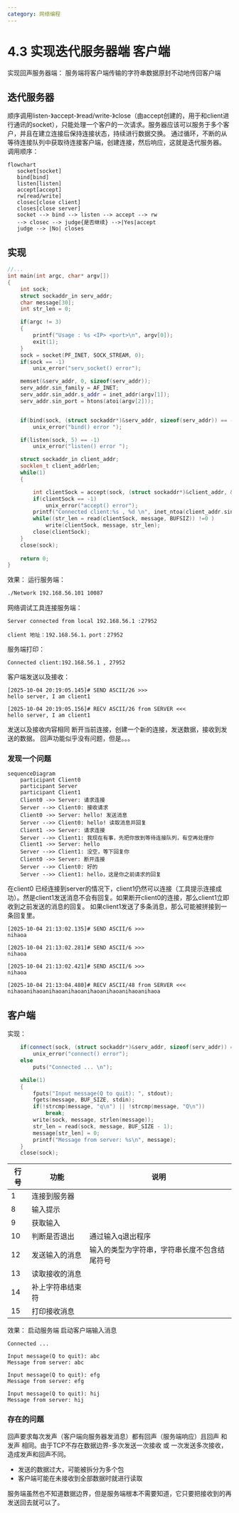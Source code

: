 ```yaml
---
category: 网络编程
---
```

# 4.3 实现迭代服务器端 客户端
实现回声服务器端：
服务端将客户端传输的字符串数据原封不动地传回客户端
<!-- more -->

## 迭代服务器
顺序调用listen-》accept-》read/write-》close（由accept创建的，用于和client进行通讯的socket），只能处理一个客户的一次请求。服务器应该可以服务于多个客户，并且在建立连接后保持连接状态，持续进行数据交换。
通过循环，不断的从等待连接队列中获取待连接客户端，创建连接，然后响应，这就是迭代服务器。
调用顺序：
``` mermaid
flowchart
   socket[socket]
   bind[bind]
   listen[listen]
   accept[accept]
   rw[read/write]
   closec[close client]
   closes[close server]
   socket --> bind --> listen --> accept --> rw
   --> closec --> judge{是否继续} -->|Yes|accept
   judge --> |No| closes

```


## 实现
``` cpp
//...
int main(int argc, char* argv[])
{
    int sock;
    struct sockaddr_in serv_addr;
    char message[30];
	int str_len = 0;

    if(argc != 3)
    {
    	printf("Usage : %s <IP> <port>\n", argv[0]);
    	exit(1);
    }
    sock = socket(PF_INET, SOCK_STREAM, 0);
    if(sock == -1)
    	unix_error("serv_socket() error");

    memset(&serv_addr, 0, sizeof(serv_addr));
    serv_addr.sin_family = AF_INET;
    serv_addr.sin_addr.s_addr = inet_addr(argv[1]); 
    serv_addr.sin_port = htons(atoi(argv[2]));


    if(bind(sock, (struct sockaddr*)&serv_addr, sizeof(serv_addr)) == -1)
        unix_error("bind() error ");

    if(listen(sock, 5) == -1)
        unix_error("listen() error ");

    struct sockaddr_in client_addr;
    socklen_t client_addrlen;
    while(1)
    {

        int clientSock = accept(sock, (struct sockaddr*)&client_addr, &client_addrlen);
        if(clientSock == -1)
            unix_error("accept() error");
        printf("Connected client:%s , %d \n", inet_ntoa(client_addr.sin_addr), ntohs(client_addr.sin_port));
        while((str_len = read(clientSock, message, BUFSIZ)) !=0 )
            write(clientSock, message, str_len);
        close(clientSock);
    }
    close(sock);
	
    return 0;
}

```

效果：
运行服务端：
``` bash
./Network 192.168.56.101 10087
```
网络调试工具连接服务端：
``` 
Server connected from local 192.168.56.1 :27952
```
	client 地址：192.168.56.1，port：27952
服务端打印：
``` 
Connected client:192.168.56.1 , 27952
```
客户端发送以及接收：
```
[2025-10-04 20:19:05.145]# SEND ASCII/26 >>>
hello server, I am client1

[2025-10-04 20:19:05.156]# RECV ASCII/26 from SERVER <<<
hello server, I am client1
```
发送以及接收内容相同
断开当前连接，创建一个新的连接，发送数据，接收到发送的数据。
回声功能似乎没有问题，但是。。。
### 发现一个问题
``` mermaid
sequenceDiagram
    participant Client0
    participant Server
    participant Client1
    Client0 ->> Server: 请求连接
    Server -->> Client0: 接收请求
    Client0 ->> Server: hello! 发送消息
    Server -->> Client0: hello! 读取消息并回复
    Client1 ->> Server: 请求连接
    Server -->> Client1: 我现在有事，先把你放到等待连接队列，有空再处理你
    Client1 ->> Server: hello
    Server -->> Client1: 没空，等下回复你
    Client0 ->> Server: 断开连接
    Server -->> Client0: 好的
    Server -->> Client1: hello，这是你之前请求的回复
```

在client0 已经连接到server的情况下，client1仍然可以连接（工具提示连接成功）。然是client1发送消息不会有回复。如果断开client0的连接，那么client1立即收到之前发送的消息的回复。
如果client1发送了多条消息，那么可能被拼接到一条回复里。

``` 
[2025-10-04 21:13:02.135]# SEND ASCII/6 >>>
nihaoa

[2025-10-04 21:13:02.281]# SEND ASCII/6 >>>
nihaoa

[2025-10-04 21:13:02.421]# SEND ASCII/6 >>>
nihaoa

[2025-10-04 21:13:04.480]# RECV ASCII/48 from SERVER <<<
nihaoanihaoanihaoanihaoanihaoanihaoanihaoanihaoa
```

## 客户端
实现：
``` cpp
    if(connect(sock, (struct sockaddr*)&serv_addr, sizeof(serv_addr)) == -1)
        unix_error("connect() error");
    else
        puts("Connected ... \n");

    while(1)
    {
        fputs("Input message(Q to quit): ", stdout);
        fgets(message, BUF_SIZE, stdin);
        if(!strcmp(message, "q\n") || !strcmp(message, "Q\n"))
            break;
        write(sock, message, strlen(message));
        str_len = read(sock, message, BUF_SIZE - 1);
        message[str_len] = 0;
        printf("Message from server: %s\n", message);
    }
    close(sock);
```

| 行号  | 功能       | 说明                     |
| --- | -------- | ---------------------- |
| 1   | 连接到服务器   |                        |
| 8   | 输入提示     |                        |
| 9   | 获取输入     |                        |
| 10  | 判断是否退出   | 通过输入q退出程序              |
| 12  | 发送输入的消息  | 输入的类型为字符串，字符串长度不包含结尾符号 |
| 13  | 读取接收的消息  |                        |
| 14  | 补上字符串结束符 |                        |
| 15  | 打印接收消息   |                        |

效果：
启动服务端
启动客户端输入消息
``` 
Connected ...

Input message(Q to quit): abc
Message from server: abc

Input message(Q to quit): efg
Message from server: efg

Input message(Q to quit): hij
Message from server: hij

```

### 存在的问题
回声要求每次发声（客户端向服务器发消息）都有回声（服务端响应）且回声 和 发声 相同。由于TCP不存在数据边界-多次发送一次接收 或 一次发送多次接收，造成发声和回声不同。
- 发送的数据过大，可能被拆分为多个包
- 客户端可能在未接收到全部数据时就进行读取

服务端虽然也不知道数据边界，但是服务端根本不需要知道，它只要把接收到的再发送回去就可以了。